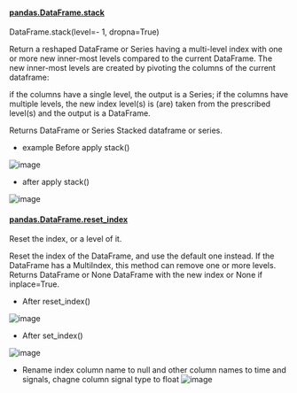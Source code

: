 #### [pandas.DataFrame.stack](https://pandas.pydata.org/pandas-docs/stable/reference/api/pandas.DataFrame.stack.html)

DataFrame.stack(level=- 1, dropna=True)

Return a reshaped DataFrame or Series having a multi-level index with one or more new inner-most levels compared to the current DataFrame. The new inner-most levels are created by pivoting the columns of the current dataframe:

if the columns have a single level, the output is a Series;
if the columns have multiple levels, the new index level(s) is (are) taken from the prescribed level(s) and the output is a DataFrame.

Returns
DataFrame or Series
Stacked dataframe or series.

* example Before apply stack()

![image](https://user-images.githubusercontent.com/39177230/111866213-d9684d80-89a6-11eb-9056-5a8746bb6e74.png)

* after apply stack()

![image](https://user-images.githubusercontent.com/39177230/111866476-ade66280-89a8-11eb-8bd0-b2a305fa17c6.png)

#### [pandas.DataFrame.reset_index](https://pandas.pydata.org/pandas-docs/stable/reference/api/pandas.DataFrame.reset_index.html)

Reset the index, or a level of it.

Reset the index of the DataFrame, and use the default one instead. If the DataFrame has a MultiIndex, this method can remove one or more levels.
Returns
DataFrame or None
DataFrame with the new index or None if inplace=True.

* After reset_index() 

![image](https://user-images.githubusercontent.com/39177230/111866554-4a106980-89a9-11eb-92d1-44b0fd5f55b1.png)

* After set_index() 

![image](https://user-images.githubusercontent.com/39177230/111866590-8217ac80-89a9-11eb-9851-6f1a4f396539.png)

* Rename index column name to null and other column names to time and signals, chagne column signal type to float
![image](https://user-images.githubusercontent.com/39177230/111866779-dc653d00-89aa-11eb-914b-8388000feadf.png)

 





